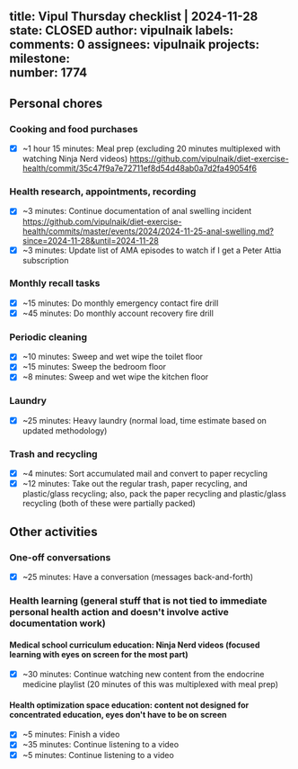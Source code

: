 title:	Vipul Thursday checklist | 2024-11-28
state:	CLOSED
author:	vipulnaik
labels:	
comments:	0
assignees:	vipulnaik
projects:	
milestone:	
number:	1774
--
## Personal chores

### Cooking and food purchases

- [x] ~1 hour 15 minutes: Meal prep (excluding 20 minutes multiplexed with watching Ninja Nerd videos) https://github.com/vipulnaik/diet-exercise-health/commit/35c47f9a7e72711ef8d54d48ab0a7d2fa49054f6

### Health research, appointments, recording

- [x] ~3 minutes: Continue documentation of anal swelling incident https://github.com/vipulnaik/diet-exercise-health/commits/master/events/2024/2024-11-25-anal-swelling.md?since=2024-11-28&until=2024-11-28
- [x] ~3 minutes: Update list of AMA episodes to watch if I get a Peter Attia subscription

### Monthly recall tasks

- [x] ~15 minutes: Do monthly emergency contact fire drill
- [x] ~45 minutes: Do monthly account recovery fire drill

### Periodic cleaning

- [x] ~10 minutes: Sweep and wet wipe the toilet floor
- [x] ~15 minutes: Sweep the bedroom floor
- [x] ~8 minutes: Sweep and wet wipe the kitchen floor

### Laundry

- [x] ~25 minutes: Heavy laundry (normal load, time estimate based on updated methodology)

### Trash and recycling

- [x] ~4 minutes: Sort accumulated mail and convert to paper recycling
- [x] ~12 minutes: Take out the regular trash, paper recycling, and plastic/glass recycling; also, pack the paper recycling and plastic/glass recycling (both of these were partially packed)

## Other activities

### One-off conversations

- [x] ~25 minutes: Have a conversation (messages back-and-forth)

### Health learning (general stuff that is not tied to immediate personal health action and doesn't involve active documentation work)

#### Medical school curriculum education: Ninja Nerd videos (focused learning with eyes on screen for the most part)

- [x] ~30 minutes: Continue watching new content from the endocrine medicine playlist (20 minutes of this was multiplexed with meal prep)

#### Health optimization space education: content not designed for concentrated education, eyes don't have to be on screen

- [x] ~5 minutes: Finish a video
- [x] ~35 minutes: Continue listening to a video
- [x] ~5 minutes: Continue listening to a video
